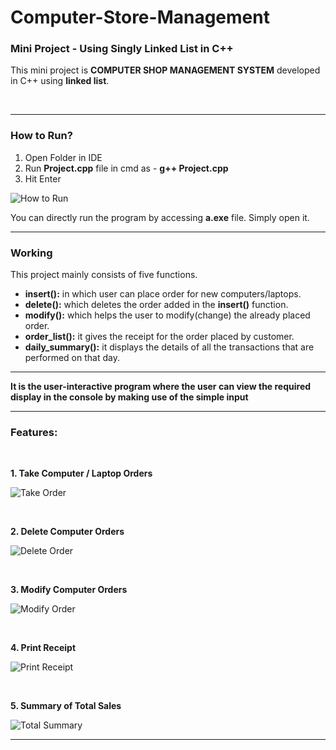 # Computer-Store-Management

### Mini Project - Using Singly Linked List in C++

This mini project is **COMPUTER SHOP MANAGEMENT SYSTEM** developed in C++ using **linked list**.

<p>&nbsp;</p>

<hr/>

### How to Run?

1. Open Folder in IDE
2. Run **Project.cpp** file in cmd as - **g++ Project.cpp**
3. Hit Enter

![How to Run](https://user-images.githubusercontent.com/65342304/128621157-f96e5710-540a-4759-85be-13a24da0a47e.gif)

You can directly run the program by accessing **a.exe** file. Simply open it.

<hr/>

### Working
This project mainly consists of five functions. <br/>


- **insert():** in which user can place order for new computers/laptops. <br/>
- **delete():** which deletes the order added in the **insert()** function. <br/>
- **modify():** which helps the user to modify(change) the already placed order. <br/>
- **order_list():** it gives the receipt for the order placed by customer. <br/>
- **daily_summary():** it displays the details of all the transactions that are performed on that day. 

<hr/>

**It is the user-interactive program where the user can view the required display in the console by making use of the simple input**

<hr/>

### Features:

<p>&nbsp;</p>

  **1. Take Computer / Laptop Orders**

  ![Take Order](https://user-images.githubusercontent.com/65342304/128621630-a8fed14e-3c21-43bb-bfc0-53d4f24b9fae.gif)

<p>&nbsp;</p>

  **2. Delete Computer Orders**
  
  ![Delete Order](https://user-images.githubusercontent.com/65342304/128636992-26709421-f414-4883-97b6-af9a5add5ca2.gif)

<p>&nbsp;</p>

  **3. Modify Computer Orders**
  
  ![Modify Order](https://user-images.githubusercontent.com/65342304/128636871-bf44a72f-000c-4f95-a704-6626209eed15.gif)

<p>&nbsp;</p>

  **4. Print Receipt**

  ![Print Receipt](https://user-images.githubusercontent.com/65342304/128636811-c6d763c1-775a-4437-bd67-1378fffb5fb4.gif)
  
<p>&nbsp;</p>

  **5. Summary of Total Sales**
  
  ![Total Summary](https://user-images.githubusercontent.com/65342304/128636703-330973d9-679a-475e-87b3-fd19ae4fb7ca.png)

<hr/>
